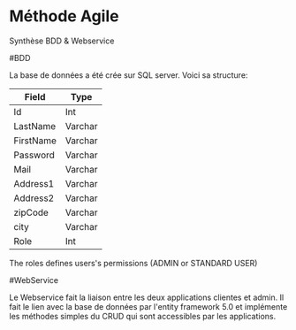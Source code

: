 Méthode Agile 
=====

Synthèse BDD & Webservice

#BDD

La base de données a été crée sur SQL server. Voici sa structure:

Field    | Type
-------|----
Id|Int
LastName  |Varchar
FirstName |Varchar
Password| Varchar
Mail|Varchar
Address1|Varchar
Address2|Varchar
zipCode|Varchar
city|Varchar
Role|Int

The roles defines users's permissions (ADMIN or STANDARD USER)

#WebService

Le Webservice fait la liaison entre les deux applications clientes et admin. Il fait le lien avec la base de données par l'entity framework 5.0 et implémente les méthodes simples du CRUD qui sont accessibles par les applications.
